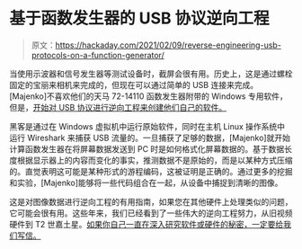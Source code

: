# 基于函数发生器的 USB 协议逆向工程

> 原文：<https://hackaday.com/2021/02/09/reverse-engineering-usb-protocols-on-a-function-generator/>

当使用示波器和信号发生器等测试设备时，截屏会很有用。历史上，这是通过螺栓固定的宝丽来相机来完成的，但现在可以通过简单的 USB 连接来完成。[Majenko]不喜欢他们的天马 72-14110 函数发生器附带的 Windows 专用软件，但是，[开始对 USB 协议进行逆向工程来创建他们自己的软件。](https://majenko.co.uk/blog/hacking-tenma-72-14110-functionarbitrary-waveform-generator-usb-protocol)

黑客是通过在 Windows 虚拟机中运行原始软件，同时在主机 Linux 操作系统中运行 Wireshark 来捕获 USB 流量的。一旦捕获了足够的数据，[Majenko]就开始计算函数发生器在将屏幕数据发送到 PC 时是如何格式化屏幕数据的。基于数据长度根据显示器上的内容而变化的事实，推测数据不是原始的，而是以某种方式压缩的。直觉表明这可能是某种形式的游程编码，这被证明是正确的。通过更多的挖掘和实验，[Majenko]能够将一些代码组合在一起，从设备中捕捉到清晰的图像。

这是对图像数据进行逆向工程的有用指南，如果您在其他硬件上处理类似的问题，它可能会很有用。这些年来，我们已经看到了一些伟大的逆向工程努力，从旧视频硬件到 T2 世嘉土星。[如果你自己一直在深入研究软件或硬件的秘密，一定要给我们写信。](http://hackaday.com/submit-a-tip)